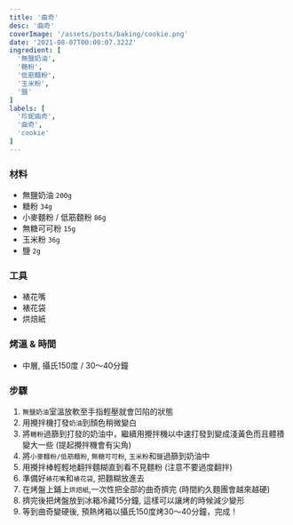 ```yaml
---
title: '曲奇'
desc: '曲奇'
coverImage: '/assets/posts/baking/cookie.png'
date: '2021-08-07T00:00:07.322Z'
ingredient: [
  '無鹽奶油',
  '糖粉',
  '低筋麵粉',
  '玉米粉',
  '鹽'
]
labels: [
  '珍妮曲奇',
  '曲奇',
  'cookie'
]
---
```



### 材料

- 無鹽奶油 `200g`
- 糖粉 `34g`
- 小麥麵粉 / 低筋麵粉 `86g`
- 無糖可可粉 `15g`
- 玉米粉 `36g`
- 鹽 `2g`

### 工具

- 裱花嘴
- 裱花袋
- 烘焙紙


### 烤溫 & 時間

- 中層, 攝氏150度 / 30～40分鐘


### 步驟

1. `無鹽奶油`室溫放軟至手指輕壓就會凹陷的狀態
2. 用攪拌機打發`奶油`到顏色稍微變白
3. 將`糖粉`過篩到打發的奶油中，繼續用攪拌機以中速打發到變成淺黃色而且體積變大一些 (提起攪拌機會有尖角)
4. 將`小麥麵粉/低筋麵粉`, `無糖可可粉`, `玉米粉`和`鹽`過篩到奶油中
5. 用攪拌棒輕輕地翻拌麵糊直到看不見麵粉 (注意不要過度翻拌)
6. 準備好`裱花嘴`和`裱花袋`, 把麵糊放進去
7. 在烤盤上鋪上`烘焙紙`,一次性把全部的曲奇擠完 (時間約久麵團會越來越硬)
8. 擠完後把烤盤放到冰箱冷藏15分鐘, 這樣可以讓烤的時候減少變形
9. 等到曲奇變硬後, 預熱烤箱以攝氏150度烤30～40分鐘，完成！
